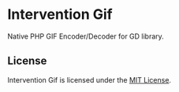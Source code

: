 # Intervention Gif

Native PHP GIF Encoder/Decoder for GD library.

## License

Intervention Gif is licensed under the [MIT License](http://opensource.org/licenses/MIT).
